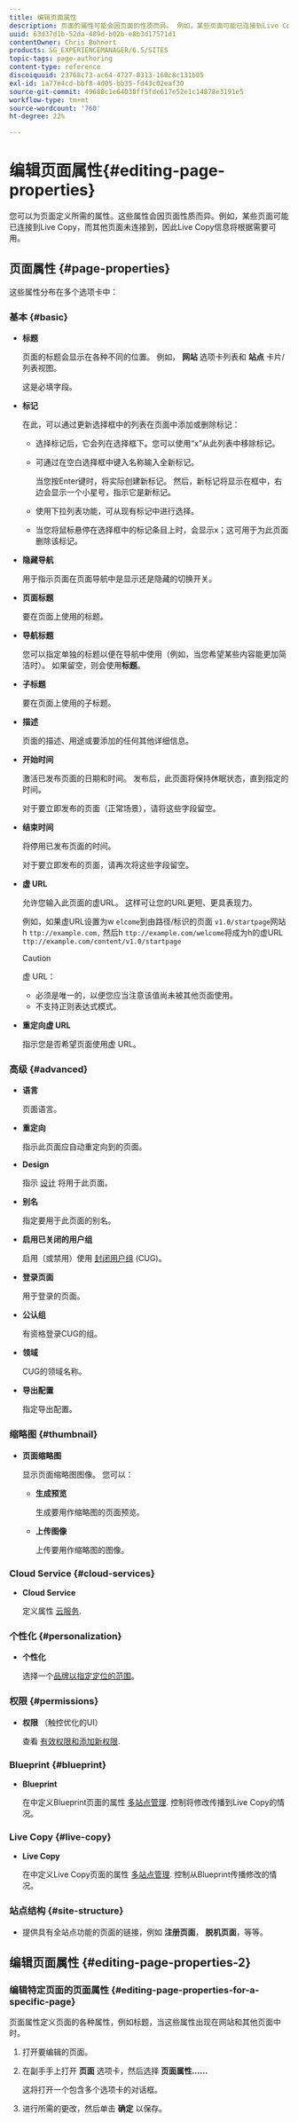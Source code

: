 ```yaml
---
title: 编辑页面属性
description: 页面的属性可能会因页面的性质而异。 例如，某些页面可能已连接到Live Copy，而其他页面未连接到，因此Live Copy信息将根据需要可用。
uuid: 63d37d1b-52da-489d-b02b-e8b3d17571d1
contentOwner: Chris Bohnert
products: SG_EXPERIENCEMANAGER/6.5/SITES
topic-tags: page-authoring
content-type: reference
discoiquuid: 23768c73-ac64-4727-8313-160c8c131b05
exl-id: 1a77e4cd-bbf8-4d05-bb35-fd43c02eaf30
source-git-commit: 49688c1e64038ff5fde617e52e1c14878e3191e5
workflow-type: tm+mt
source-wordcount: '760'
ht-degree: 22%

---
```


# 编辑页面属性{#editing-page-properties}

您可以为页面定义所需的属性。这些属性会因页面性质而异。例如，某些页面可能已连接到Live Copy，而其他页面未连接到，因此Live Copy信息将根据需要可用。

## 页面属性 {#page-properties}

这些属性分布在多个选项卡中：

### 基本 {#basic}

* **标题**

  页面的标题会显示在各种不同的位置。 例如， **网站** 选项卡列表和 **站点** 卡片/列表视图。

  这是必填字段。

* **标记**

  在此，可以通过更新选择框中的列表在页面中添加或删除标记：

   * 选择标记后，它会列在选择框下。您可以使用“x”从此列表中移除标记。
   * 可通过在空白选择框中键入名称输入全新标记。

     当您按Enter键时，将实际创建新标记。 然后，新标记将显示在框中，右边会显示一个小星号，指示它是新标记。

   * 使用下拉列表功能，可从现有标记中进行选择。
   * 当您将鼠标悬停在选择框中的标记条目上时，会显示x；这可用于为此页面删除该标记。

* **隐藏导航**

  用于指示页面在页面导航中是显示还是隐藏的切换开关。

* **页面标题**

  要在页面上使用的标题。

* **导航标题**

  您可以指定单独的标题以便在导航中使用（例如，当您希望某些内容能更加简洁时）。 如果留空，则会使用&#x200B;**标题**。

* **子标题**

  要在页面上使用的子标题。

* **描述**

  页面的描述、用途或要添加的任何其他详细信息。

* **开始时间**

  激活已发布页面的日期和时间。 发布后，此页面将保持休眠状态，直到指定的时间。

  对于要立即发布的页面（正常场景），请将这些字段留空。

* **结束时间**

  将停用已发布页面的时间。

  对于要立即发布的页面，请再次将这些字段留空。

* **虚 URL**

  允许您输入此页面的虚URL。 这样可让您的URL更短、更具表现力。

  例如，如果虚URL设置为w `elcome`到由路径/标识的页面 `v1.0/startpage`网站h `ttp://example.com,` 然后h `ttp://example.com/welcome`将成为h的虚URL `ttp://example.com/content/v1.0/startpage`

  >[!CAUTION]
  >
  >虚 URL：
  >
  >* 必须是唯一的，以便您应当注意该值尚未被其他页面使用。
  >* 不支持正则表达式模式。

* **重定向虚 URL**

  指示您是否希望页面使用虚 URL。

### 高级 {#advanced}

* **语言**

  页面语言。

* **重定向**

  指示此页面应自动重定向到的页面。

* **Design**

  指示 [设计](/help/sites-developing/designer.md) 将用于此页面。

* **别名**

  指定要用于此页面的别名。

* **启用已关闭的用户组**

  启用（或禁用）使用 [封闭用户组](/help/sites-administering/cug.md) (CUG)。

* **登录页面**

  用于登录的页面。

* **公认组**

  有资格登录CUG的组。

* **领域**

  CUG的领域名称。

* **导出配置**

  指定导出配置。

### 缩略图 {#thumbnail}

* **页面缩略图**

  显示页面缩略图图像。 您可以：

   * **生成预览**

     生成要用作缩略图的页面预览。

   * **上传图像**

     上传要用作缩略图的图像。

### Cloud Service {#cloud-services}

* **Cloud Service**

  定义属性 [云服务](/help/sites-developing/extending-cloud-config.md).

### 个性化 {#personalization}

* **个性化**

  选择一个[品牌以指定定位的范围](/help/sites-classic-ui-authoring/classic-personalization-campaigns.md)。

### 权限 {#permissions}

* **权限** （触控优化的UI）

  查看 [有效权限和添加新权限](/help/sites-administering/user-group-ac-admin.md).

### Blueprint {#blueprint}

* **Blueprint**

  在中定义Blueprint页面的属性 [多站点管理](/help/sites-administering/msm.md). 控制将修改传播到Live Copy的情况。

### Live Copy {#live-copy}

* **Live Copy**

  在中定义Live Copy页面的属性 [多站点管理](/help/sites-administering/msm.md). 控制从Blueprint传播修改的情况。

### 站点结构 {#site-structure}

* 提供具有全站点功能的页面的链接，例如 **注册页面**， **脱机页面**，等等。

## 编辑页面属性 {#editing-page-properties-2}

### 编辑特定页面的页面属性 {#editing-page-properties-for-a-specific-page}

页面属性定义页面的各种属性，例如标题，当这些属性出现在网站和其他页面中时。

1. 打开要编辑的页面。

1. 在副手手上打开 **页面** 选项卡，然后选择 **页面属性……**

   这将打开一个包含多个选项卡的对话框。

1. 进行所需的更改，然后单击 **确定** 以保存。
